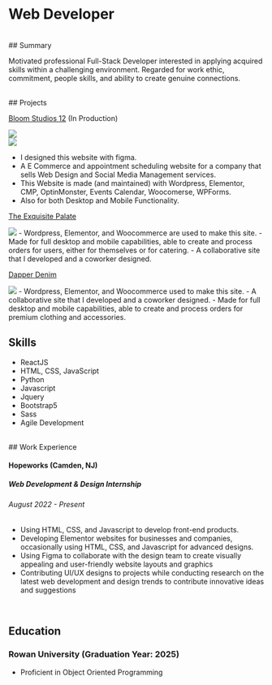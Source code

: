 # Web Developer

<style>

.ic {

float: right;

margin-left: 10px;

margin-bottom: 10px;

}

</style>

<br/>
## Summary

Motivated professional Full-Stack Developer interested in applying acquired skills within a challenging environment. Regarded for work ethic, commitment, people skills, and ability to create genuine connections. 

<br/>
## Projects

[Bloom Studios 12](https://bloomstudios12.com/) (In Production)

<div class="ig">
<img src="https://live.staticflickr.com/65535/53206410934_3ee3f7c5ae_c.jpg"/>
</div>
<div class="ig">
<img src="https://live.staticflickr.com/65535/53206312443_6333556c99_n.jpg"/> 
</div>

 - I designed this website with figma.
 - A E Commerce and appointment scheduling website for a company that sells Web Design and Social Media Management services.
 - This Website is made (and maintained) with Wordpress, Elementor, CMP, OptinMonster, Events Calendar, Woocomerse, WPForms. 
 - Also for both Desktop and Mobile Functionality.

[The Exquisite Palate](https://heuristic-shamir.104-192-6-167.plesk.page/index.php/ozzy-restauraunt/)

<img src="https://live.staticflickr.com/65535/53206392534_1601ee805a_n.jpg"/> 
 - Wordpress, Elementor, and Woocommerce are used to make this site.
 - Made for full desktop and mobile capabilities, able to create and process orders for users, either for themselves or for catering.
 - A collaborative site that I developed and a coworker designed.


[Dapper Denim](https://nice-visvesvaraya.104-192-6-167.plesk.page/)

<img src="https://live.staticflickr.com/65535/53205131297_bcdca8eb58_n.jpg"/> 
 - Wordpress, Elementor, and Woocommerce used to make this site.
 - A collaborative site that I developed and a coworker designed.
 - Made for full desktop and mobile capabilities, able to create and process orders for premium clothing and accessories.


<br/>

## Skills

 - ReactJS
 - HTML, CSS, JavaScript
 - Python
 - Javascript
 - Jquery
 - Bootstrap5
 - Sass
 - Agile Development

<br/>
## Work Experience

#### Hopeworks (Camden, NJ) 
##### Web Development & Design Internship
###### August 2022 - Present
 - Using HTML, CSS, and Javascript to develop front-end products.
 - Developing Elementor websites for businesses and companies, occasionally using HTML, CSS, and Javascript for advanced designs.
 - Using Figma to collaborate with the design team to create visually appealing and user-friendly website layouts and graphics
 - Contributing UI/UX designs to projects while conducting research on the latest web development and design trends to contribute innovative ideas and suggestions

<br/>

## Education

### Rowan University (Graduation Year: 2025)
  - Proficient in Object Oriented Programming




<script>
 
 $('img[data-enlargable]').addClass('img-enlargable').click(function(){
    var src = $(this).attr('src');
    $('<div>').css({
        background: 'RGBA(0,0,0,.5) url('+src+') no-repeat center',
        backgroundSize: 'contain',
        width:'100%', height:'100%',
        position:'fixed',
        zIndex:'10000',
        top:'0', left:'0',
        cursor: 'zoom-out'
    }).click(function(){
        $(this).remove();
    }).appendTo('body');
});
</script>
